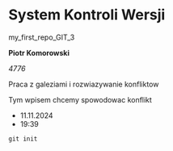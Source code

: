 # System Kontroli Wersji
my_first_repo_GIT_3

**Piotr Komorowski**

*4776*

Praca z galeziami i rozwiazywanie konfliktow

Tym wpisem chcemy spowodowac konflikt

- 11.11.2024
- 19:39

```
git init
```
